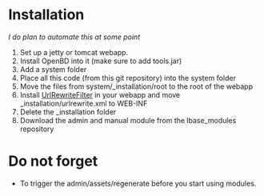 Installation
============
*I do plan to automate this at some point*

1. Set up a jetty or tomcat webapp.
2. Install OpenBD into it (make sure to add tools.jar)
3. Add a system folder
4. Place all this code (from this git repository) into the system folder
5. Move the files from system/_installation/root to the root of the webapp
6. Install [UrlRewriteFilter](http://www.tuckey.org/urlrewrite/) in your webapp and move _installation/urlrewrite.xml to WEB-INF
7. Delete the _installation folder
8. Download the admin and manual module from the lbase_modules repository

Do not forget
=============
- To trigger the admin/assets/regenerate before you start using modules.